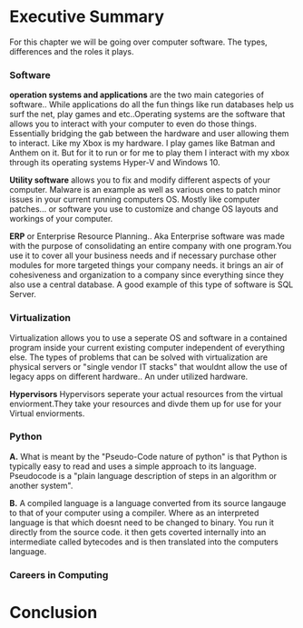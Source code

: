 # **Executive Summary**
For this chapter we will be going over computer software. The types, differences and the roles it plays. 

### **Software**
**operation systems and applications** are the two main categories of software.. While applications do all the fun things like run databases 
help us surf the net, play games and etc..Operating systems are the software that allows you to interact with your computer to even do those things. Essentially 
bridging the gab between the hardware and user allowing them to interact. Like my Xbox is my hardware. I play games like Batman and Anthem on it. But for it to run
or for me to play them I interact with my xbox through its operating systems Hyper-V and Windows 10.

**Utility software** allows you to fix and modify different aspects of your computer. Malware is an example as well as various ones to patch minor issues in your current 
running computers OS. Mostly like computer patches... or software you use to customize and change OS layouts and workings of your computer.

**ERP** or Enterprise Resource Planning.. Aka Enterprise software was made with the purpose of consolidating an entire company with one program.You use it to cover all your business needs and if necessary purchase other modules for more targeted things your company needs. it brings an air of cohesiveness and organization to a company since everything since they also use a central database. A good example of this type of software is SQL Server. 

### **Virtualization**
Virtualization allows you to use a seperate OS and software in a contained program inside your current existing computer independent of everything else. 
The types of problems that can be solved with virtualization are physical servers or "single vendor IT stacks" that wouldnt allow the use of legacy apps on different hardware..
An under utilized hardware.

**Hypervisors**
Hypervisors seperate your actual resources from the virtual enviorment.They take your resources and divde them up for use for your Virtual enviorments.

### **Python**
**A.** What is meant by the "Pseudo-Code nature of python" is that Python is typically easy to read and uses a simple approach to its language.
Pseudocode is a "plain language description of steps in an algorithm or another system".

**B.** A compiled language is a language converted from its source langauge to that of your computer using a compiler. Where as an interpreted language
is that which doesnt need to be changed to binary. You run it directly from the source code. it then gets coverted internally into an intermediate called bytecodes and is then 
translated into the computers language.

### **Careers in Computing**


# **Conclusion**
